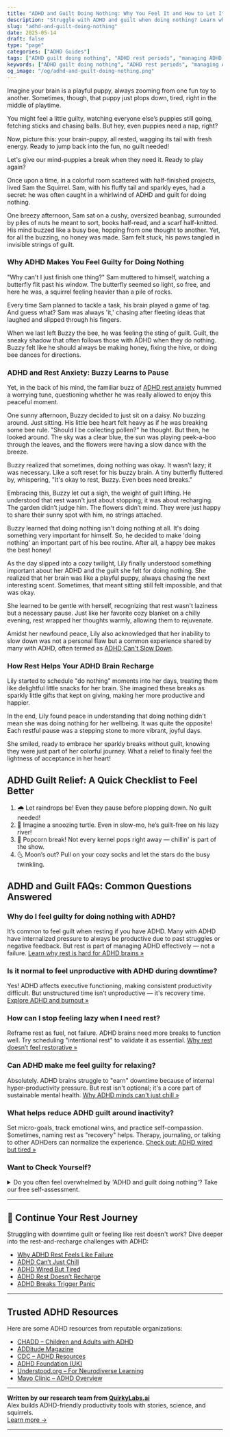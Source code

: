 ```yaml
---
title: "ADHD and Guilt Doing Nothing: Why You Feel It and How to Let It Go"
description: "Struggle with ADHD and guilt when doing nothing? Learn why it happens, how to reframe rest, and finally ditch the shame for good."
slug: "adhd-and-guilt-doing-nothing"
date: 2025-05-14
draft: false
type: "page"
categories: ["ADHD Guides"]
tags: ["ADHD guilt doing nothing", "ADHD rest periods", "managing ADHD guilt", "ADHD productivity challenges", "ADHD emotional well-being", "guilt-free rest ADHD", "ADHD self-compassion strategies"]
keywords: ["ADHD guilt doing nothing", "ADHD rest periods", "managing ADHD guilt", "ADHD productivity challenges", "ADHD emotional well-being", "guilt-free rest ADHD", "ADHD self-compassion strategies"]
og_image: "/og/adhd-and-guilt-doing-nothing.png"
---
```


Imagine your brain is a playful puppy, always zooming from one fun toy to another. Sometimes, though, that puppy just plops down, tired, right in the middle of playtime.

You might feel a little guilty, watching everyone else’s puppies still going, fetching sticks and chasing balls. But hey, even puppies need a nap, right?

Now, picture this: your brain-puppy, all rested, wagging its tail with fresh energy. Ready to jump back into the fun, no guilt needed!

Let's give our mind-puppies a break when they need it. Ready to play again?

Once upon a time, in a colorful room scattered with half-finished projects, lived Sam the Squirrel. Sam, with his fluffy tail and sparkly eyes, had a secret: he was often caught in a whirlwind of ADHD and guilt for doing nothing.

One breezy afternoon, Sam sat on a cushy, oversized beanbag, surrounded by piles of nuts he meant to sort, books half-read, and a scarf half-knitted. His mind buzzed like a busy bee, hopping from one thought to another. Yet, for all the buzzing, no honey was made. Sam felt stuck, his paws tangled in invisible strings of guilt.

### Why ADHD Makes You Feel Guilty for Doing Nothing

"Why can't I just finish one thing?" Sam muttered to himself, watching a butterfly flit past his window. The butterfly seemed so light, so free, and here he was, a squirrel feeling heavier than a pile of rocks.

Every time Sam planned to tackle a task, his brain played a game of tag. And guess what? Sam was always 'it,' chasing after fleeting ideas that laughed and slipped through his fingers.

When we last left Buzzy the bee, he was feeling the sting of guilt. Guilt, the sneaky shadow that often follows those with ADHD when they do nothing. Buzzy felt like he should always be making honey, fixing the hive, or doing bee dances for directions.

### ADHD and Rest Anxiety: Buzzy Learns to Pause

Yet, in the back of his mind, the familiar buzz of [ADHD rest anxiety](/pages/adhd-rest-anxiety/) hummed a worrying tune, questioning whether he was really allowed to enjoy this peaceful moment.

One sunny afternoon, Buzzy decided to just sit on a daisy. No buzzing around. Just sitting. His little bee heart felt heavy as if he was breaking some bee rule. "Should I be collecting pollen?" he thought. But then, he looked around. The sky was a clear blue, the sun was playing peek-a-boo through the leaves, and the flowers were having a slow dance with the breeze.

Buzzy realized that sometimes, doing nothing was okay. It wasn’t lazy; it was necessary. Like a soft reset for his buzzy brain. A tiny butterfly fluttered by, whispering, "It's okay to rest, Buzzy. Even bees need breaks."

Embracing this, Buzzy let out a sigh, the weight of guilt lifting. He understood that rest wasn't just about stopping; it was about recharging. The garden didn’t judge him. The flowers didn’t mind. They were just happy to share their sunny spot with him, no strings attached.

Buzzy learned that doing nothing isn't doing nothing at all. It's doing something very important for himself. So, he decided to make 'doing nothing' an important part of his bee routine. After all, a happy bee makes the best honey!

As the day slipped into a cozy twilight, Lily finally understood something important about her ADHD and the guilt she felt for doing nothing. She realized that her brain was like a playful puppy, always chasing the next interesting scent. Sometimes, that meant sitting still felt impossible, and that was okay.

She learned to be gentle with herself, recognizing that rest wasn't laziness but a necessary pause. Just like her favorite cozy blanket on a chilly evening, rest wrapped her thoughts warmly, allowing them to rejuvenate.

Amidst her newfound peace, Lily also acknowledged that her inability to slow down was not a personal flaw but a common experience shared by many with ADHD, often termed as [ADHD Can't Slow Down](/pages/adhd-cant-slow-down/).

### How Rest Helps Your ADHD Brain Recharge

Lily started to schedule "do nothing" moments into her days, treating them like delightful little snacks for her brain. She imagined these breaks as sparkly little gifts that kept on giving, making her more productive and happier.

In the end, Lily found peace in understanding that doing nothing didn't mean she was doing nothing for her wellbeing. It was quite the opposite! Each restful pause was a stepping stone to more vibrant, joyful days.

She smiled, ready to embrace her sparkly breaks without guilt, knowing they were just part of her colorful journey. What a relief to finally feel the lightness of acceptance in her heart!

## ADHD Guilt Relief: A Quick Checklist to Feel Better

1. 🌧️ Let raindrops be! Even they pause before plopping down. No guilt needed!
2. 🐢 Imagine a snoozing turtle. Even in slow-mo, he’s guilt-free on his lazy river!
3. 🍿 Popcorn break! Not every kernel pops right away — chillin' is part of the show.
4. 🌜 Moon’s out? Pull on your cozy socks and let the stars do the busy twinkling.

## ADHD and Guilt FAQs: Common Questions Answered

### Why do I feel guilty for doing nothing with ADHD?

It’s common to feel guilt when resting if you have ADHD. Many with ADHD have internalized pressure to always be productive due to past struggles or negative feedback. But rest is part of managing ADHD effectively — not a failure. [Learn why rest is hard for ADHD brains »](/pages/adhd-rest-anxiety/)

### Is it normal to feel unproductive with ADHD during downtime?

Yes! ADHD affects executive functioning, making consistent productivity difficult. But unstructured time isn’t unproductive — it's recovery time. [Explore ADHD and burnout »](/pages/adhd-hustle-burnout/)

### How can I stop feeling lazy when I need rest?

Reframe rest as fuel, not failure. ADHD brains need more breaks to function well. Try scheduling "intentional rest" to validate it as essential. [Why rest doesn’t feel restorative »](/pages/adhd-rest-doesnt-recharge/)

### Can ADHD make me feel guilty for relaxing?

Absolutely. ADHD brains struggle to "earn" downtime because of internal hyper-productivity pressure. But rest isn't optional; it's a core part of sustainable mental health. [Why ADHD minds can't just chill »](/pages/adhd-can’t-just-chill/)

### What helps reduce ADHD guilt around inactivity?

Set micro-goals, track emotional wins, and practice self-compassion. Sometimes, naming rest as "recovery" helps. Therapy, journaling, or talking to other ADHDers can normalize the experience. [Check out: ADHD wired but tired »](/pages/adhd-wired-but-tired/)

### Want to Check Yourself?

<details><summary>Do you often feel overwhelmed by 'ADHD and guilt doing nothing'? Take our free self-assessment.</summary><p>Absolutely, feeling overwhelmed and experiencing guilt for "doing nothing" is quite common among those of us with ADHD. It's important to remember that these feelings don't define your worth or your productivity. If you're curious about how this fits into your life, why not take our free self-assessment? It's a gentle step towards understanding yourself better and it's crafted just for you, to help you feel more at ease with your unique journey.</p></details>

<script type="application/ld+json">
{
  "@context": "https://schema.org",
  "@type": "Article",
  "author": {
    "@type": "Person",
    "name": "QuirkyLabs",
    "url": "https://quirkylabs.ai/about"
  },
  "headline": "ADHD and Guilt Doing Nothing: Why You Feel It and How to Let It Go",
  "mainEntityOfPage": "https://blog.quirkylabs.ai/pages/adhd-and-guilt-doing-nothing/",
  "datePublished": "2025-05-03"
}
</script>

<script type="application/ld+json">
{
  "@context": "https://schema.org",
  "@type": "FAQPage",
  "mainEntity": [
    {
      "@type": "Question",
      "name": "Why do I feel guilty for doing nothing with ADHD?",
      "acceptedAnswer": {
        "@type": "Answer",
        "text": "It’s common to feel guilt when resting if you have ADHD. Many with ADHD have internalized pressure to always be productive due to past struggles or negative feedback. But rest is part of managing ADHD effectively — not a failure."
      }
    },
    {
      "@type": "Question",
      "name": "Is it normal to feel unproductive with ADHD during downtime?",
      "acceptedAnswer": {
        "@type": "Answer",
        "text": "Yes! ADHD affects executive functioning, making consistent productivity difficult. But unstructured time isn’t unproductive — it's recovery time."
      }
    },
    {
      "@type": "Question",
      "name": "How can I stop feeling lazy when I need rest?",
      "acceptedAnswer": {
        "@type": "Answer",
        "text": "Reframe rest as fuel, not failure. ADHD brains need more breaks to function well. Try scheduling 'intentional rest' to validate it as essential."
      }
    },
    {
      "@type": "Question",
      "name": "Can ADHD make me feel guilty for relaxing?",
      "acceptedAnswer": {
        "@type": "Answer",
        "text": "Absolutely. ADHD brains struggle to 'earn' downtime because of internal hyper-productivity pressure. But rest isn't optional; it's a core part of sustainable mental health."
      }
    },
    {
      "@type": "Question",
      "name": "What helps reduce ADHD guilt around inactivity?",
      "acceptedAnswer": {
        "@type": "Answer",
        "text": "Set micro-goals, track emotional wins, and practice self-compassion. Sometimes, naming rest as 'recovery' helps. Therapy, journaling, or talking to other ADHDers can normalize the experience."
      }
    }
  ]
}
</script>

<script type="application/ld+json">
{
  "@context": "https://schema.org",
  "@type": "BreadcrumbList",
  "itemListElement": [
    {
      "@type": "ListItem",
      "position": 1,
      "name": "Home",
      "item": "https://quirkylabs.ai/"
    },
    {
      "@type": "ListItem",
      "position": 2,
      "name": "Blog",
      "item": "https://blog.quirkylabs.ai/"
    },
    {
      "@type": "ListItem",
      "position": 3,
      "name": "ADHD and Guilt Doing Nothing: Why You Feel It and How to Let It Go",
      "item": "https://blog.quirkylabs.ai/pages/adhd-and-guilt-doing-nothing/"
    }
  ]
}
</script>

<script type="application/ld+json">
{
  "@context": "https://schema.org",
  "@type": "Article",
  "author": {
    "@type": "Person",
    "name": "QuirkyLabs",
    "url": "https://quirkylabs.ai/about"
  },
  "headline": "\"Beat ADHD and Guilt Doing Nothing \u2013 Find Joy Today!\"",
  "mainEntityOfPage": "https://blog.quirkylabs.ai/pages/adhd-and-guilt-doing-nothing/",
  "datePublished": "2025-05-03"
}
</script>

---

## 🧵 Continue Your Rest Journey

Struggling with downtime guilt or feeling like rest doesn't work? Dive deeper into the rest-and-recharge challenges with ADHD:

- [Why ADHD Rest Feels Like Failure](/pages/adhd-rest-feels-like-failure/)
- [ADHD Can’t Just Chill](/pages/adhd-can’t-just-chill/)
- [ADHD Wired But Tired](/pages/adhd-wired-but-tired/)
- [ADHD Rest Doesn’t Recharge](/pages/adhd-rest-doesnt-recharge/)
- [ADHD Breaks Trigger Panic](/pages/adhd-breaks-trigger-panic/)

---


## Trusted ADHD Resources

Here are some ADHD resources from reputable organizations:

- [CHADD – Children and Adults with ADHD](https://chadd.org)
- [ADDitude Magazine](https://www.additudemag.com)
- [CDC – ADHD Resources](https://www.cdc.gov/ncbddd/adhd)
- [ADHD Foundation (UK)](https://www.adhdfoundation.org.uk)
- [Understood.org – For Neurodiverse Learning](https://www.understood.org)
- [Mayo Clinic – ADHD Overview](https://www.mayoclinic.org/diseases-conditions/adhd)


---

**Written by our research team from [QuirkyLabs.ai](https://quirkylabs.ai)**  
Alex builds ADHD-friendly productivity tools with stories, science, and squirrels.  
[Learn more →](https://quirkylabs.ai)

---
